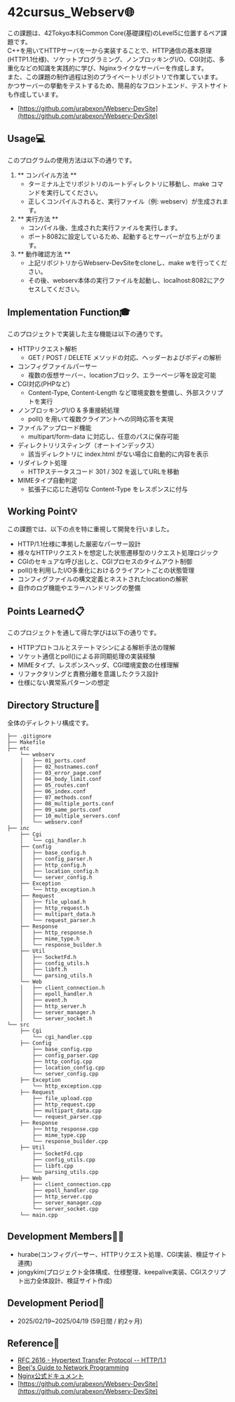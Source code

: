 # 42cursus_Webserv🌐

この課題は、42Tokyo本科Common Core(基礎課程)のLevel5に位置するペア課題です。<br>
C++を用いてHTTPサーバを一から実装することで、HTTP通信の基本原理(HTTP1.1仕様)、ソケットプログラミング、ノンブロッキングI/O、CGI対応、多重化などの知識を実践的に学び、Nginxライクなサーバーを作成します。<br>
また、この課題の制作過程は別のプライベートリポジトリで作業しています。<br>
かつサーバーの挙動をテストするため、簡易的なフロントエンド、テストサイトも作成しています。

- [https://github.com/urabexon/Webserv-DevSite](https://github.com/urabexon/Webserv-DevSite)

## Usage💻
このプログラムの使用方法は以下の通りです。
1.  ** コンパイル方法 **
    - ターミナル上でリポジトリのルートディレクトリに移動し、make コマンドを実行してください。
    - 正しくコンパイルされると、実行ファイル（例: webserv）が生成されます。
2.  ** 実行方法 **
    - コンパイル後、生成された実行ファイルを実行します。
    - ポート8082に設定しているため、起動するとサーバーが立ち上がります。
3.  ** 動作確認方法 **
    - 上記リポジトリからWebserv-DevSiteをcloneし、make wを行ってください。
    - その後、webserv本体の実行ファイルを起動し、localhost:8082にアクセスしてください。

## Implementation Function🎓
このプロジェクトで実装した主な機能は以下の通りです。

- HTTPリクエスト解析
  - GET / POST / DELETE メソッドの対応、ヘッダーおよびボディの解析
- コンフィグファイルパーサー
  - 複数の仮想サーバー、locationブロック、エラーページ等を設定可能
- CGI対応(PHPなど)
  - Content-Type, Content-Length など環境変数を整備し、外部スクリプトを実行
- ノンブロッキングI/O & 多重接続処理
  - poll() を用いて複数クライアントへの同時応答を実現
- ファイルアップロード機能
  - multipart/form-data に対応し、任意のパスに保存可能
- ディレクトリリスティング（オートインデックス）
  - 該当ディレクトリに index.html がない場合に自動的に内容を表示
- リダイレクト処理
  - HTTPステータスコード 301 / 302 を返してURLを移動
- MIMEタイプ自動判定
  - 拡張子に応じた適切な Content-Type をレスポンスに付与

## Working Point💡
この課題では、以下の点を特に重視して開発を行いました。

- HTTP/1.1仕様に準拠した厳密なパーサー設計
- 様々なHTTPリクエストを想定した状態遷移型のリクエスト処理ロジック
- CGIのセキュアな呼び出しと、CGIプロセスのタイムアウト制御
- poll()を利用したI/O多重化におけるクライアントごとの状態管理
- コンフィグファイルの構文定義とネストされたlocationの解釈
- 自作のログ機能やエラーハンドリングの整備

## Points Learned📋
このプロジェクトを通して得た学びは以下の通りです。

- HTTPプロトコルとステートマシンによる解析手法の理解
- ソケット通信とpoll()による非同期処理の実装経験
- MIMEタイプ、レスポンスヘッダ、CGI環境変数の仕様理解
- リファクタリングと責務分離を意識したクラス設計
- 仕様にない異常系パターンの想定

## Directory Structure🌲
全体のディレクトリ構成です。

```
├── .gitignore
├── Makefile
├── etc
    └── webserv
    │   ├── 01_ports.conf
    │   ├── 02_hostnames.conf
    │   ├── 03_error_page.conf
    │   ├── 04_body_limit.conf
    │   ├── 05_routes.conf
    │   ├── 06_index.conf
    │   ├── 07_methods.conf
    │   ├── 08_multiple_ports.conf
    │   ├── 09_same_ports.conf
    │   ├── 10_multiple_servers.conf
    │   └── webserv.conf
├── inc
    ├── Cgi
    │   └── cgi_handler.h
    ├── Config
    │   ├── base_config.h
    │   ├── config_parser.h
    │   ├── http_config.h
    │   ├── location_config.h
    │   └── server_config.h
    ├── Exception
    │   └── http_exception.h
    ├── Request
    │   ├── file_upload.h
    │   ├── http_request.h
    │   ├── multipart_data.h
    │   └── request_parser.h
    ├── Response
    │   ├── http_response.h
    │   ├── mime_type.h
    │   └── response_builder.h
    ├── Util
    │   ├── SocketFd.h
    │   ├── config_utils.h
    │   ├── libft.h
    │   └── parsing_utils.h
    └── Web
    │   ├── client_connection.h
    │   ├── epoll_handler.h
    │   ├── event.h
    │   ├── http_server.h
    │   ├── server_manager.h
    │   └── server_socket.h
└── src
    ├── Cgi
        └── cgi_handler.cpp
    ├── Config
        ├── base_config.cpp
        ├── config_parser.cpp
        ├── http_config.cpp
        ├── location_config.cpp
        └── server_config.cpp
    ├── Exception
        └── http_exception.cpp
    ├── Request
        ├── file_upload.cpp
        ├── http_request.cpp
        ├── multipart_data.cpp
        └── request_parser.cpp
    ├── Response
        ├── http_response.cpp
        ├── mime_type.cpp
        └── response_builder.cpp
    ├── Util
        ├── SocketFd.cpp
        ├── config_utils.cpp
        ├── libft.cpp
        └── parsing_utils.cpp
    ├── Web
        ├── client_connection.cpp
        ├── epoll_handler.cpp
        ├── http_server.cpp
        ├── server_manager.cpp
        └── server_socket.cpp
    └── main.cpp
```


## Development Members🧑‍💻
- hurabe(コンフィグパーサー、HTTPリクエスト処理、CGI実装、検証サイト連携)
- jongykim(プロジェクト全体構成、仕様整理、keepalive実装、CGIスクリプト出力全体設計、検証サイト作成)

## Development Period📅
- 2025/02/19~2025/04/19 (59日間 / 約2ヶ月)

## Reference🔖
- [RFC 2616 - Hypertext Transfer Protocol -- HTTP/1.1](https://datatracker.ietf.org/doc/html/rfc2616)
- [Beej's Guide to Network Programming](https://beej.us/guide/bgnet/)
- [Nginx公式ドキュメント](https://nginx.org/en/docs/)
- [https://github.com/urabexon/Webserv-DevSite](https://github.com/urabexon/Webserv-DevSite)